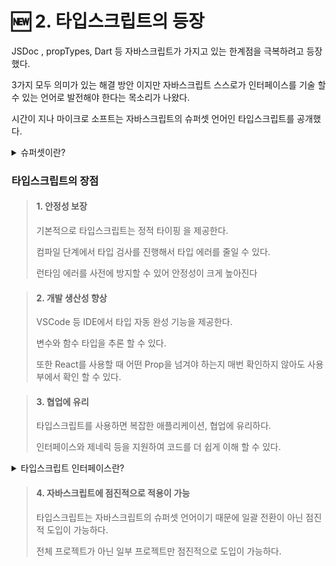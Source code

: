# 🆕 2. 타입스크립트의 등장

JSDoc , propTypes, Dart 등 자바스크립트가 가지고 있는 한계점을 극복하려고 등장했다.

3가지 모두 의미가 있는 해결 방안 이지만 자바스크립트 스스로가 인터페이스를 기술 할 수 있는 언어로 발전해야 한다는 목소리가 나왔다.



시간이 지나 마이크로 소프트는 자바스크립트의 슈퍼셋 언어인 타입스크립트를 공개했다.

<details>

<summary>슈퍼셋이란?</summary>

기존 언어에 새로운 기능과 문법을 추가해서 보완하거나 향상하는 것

슈퍼셋 언어는 기존언어와 호환되며 일반적으로 컴파일러 등 기존 언어 코드로 변환되어 실행된다.

</details>



### 타입스크립트의 장점

> #### 1. 안정성 보장
>
> 기본적으로 타입스크립트는 정적 타이핑 을 제공한다.
>
> 컴파일 단계에서 타입 검사를 진행해서 타입 에러를 줄일 수 있다.
>
> 런타임 에러를 사전에 방지할 수 있어 안정성이 크게 높아진다



> #### 2. 개발 생산성 향상
>
> VSCode 등 IDE에서 타입 자동 완성 기능을 제공한다.
>
> 변수와 함수 타입을 추론 할 수 있다.
>
> 또한 React를 사용할 때 어떤 Prop을 넘겨야 하는지 매번 확인하지 않아도 사용부에서 확인 할 수 있다.



> #### 3. 협업에 유리
>
> 타입스크립트를 사용하면 복잡한 애플리케이션, 협업에 유리하다.
>
> 인터페이스와 제네릭 등을 지원하여 코드를 더 쉽게 이해 할 수 있다.

<details>

<summary>타입스크립트 인터페이스란?</summary>

객체 구조를 정의하는 역할을 한다.

특정 객체가 가져야하는 속성과 메서드의 집합을 인터페이스로 정의하여 구조를 따르게 한다.

</details>



> #### 4. 자바스크립트에 점진적으로 적용이 가능
>
> 타입스크립트는 자바스크립트의 슈퍼셋 언어이기 때문에 일괄 전환이 아닌 점진적 도입이 가능하다.
>
> 전체 프로젝트가 아닌 일부 프로젝트만 점진적으로 도입이 가능하다.

